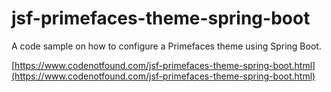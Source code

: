 # jsf-primefaces-theme-spring-boot

A code sample on how to configure a Primefaces theme using Spring Boot.

[https://www.codenotfound.com/jsf-primefaces-theme-spring-boot.html](https://www.codenotfound.com/jsf-primefaces-theme-spring-boot.html)
